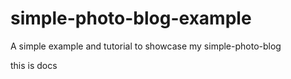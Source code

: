 # simple-photo-blog-example
A simple example and tutorial to showcase my simple-photo-blog

this is docs